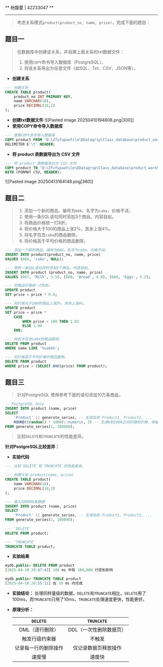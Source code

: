 ** 杨馥蔓 | 42233047 **


---

>考虑关系模式`product(product_no, name, price)`，完成下面的题目：
## 题目一
> 在数据库中创建该关系，并自建上面关系的txt数据文件：
> 
> 1. 使用`COPY`命令导入数据库（PostgreSQL）。
> 2. 将该关系导出为任意文件（如SQL、Txt、CSV、JSON等）。

- **创建关系**
```sql
--- 创建关系  
CREATE TABLE product(  
    product_no INT PRIMARY KEY,  
    name VARCHAR(10),  
    price DECIMAL(10,2)  
);
```
- **创建txt数据文件**
![[Pasted image 20250410194808.png|300]]
- **使用COPY命令导入数据库**  
```sql
--- 使用COPY命令导入数据库  
COPY product FROM 'D:\Zfufupaofile\DDatagrip\Class_database\product_work5.txt'
DELIMITER E'\t' HEADER; 
``` 
- **将 product 表数据导出为 CSV 文件**
```sql
--- 将 product 表数据导出为 CSV 文件  
COPY product TO 'D:\Zfufupaofile\DDatagrip\Class_database\product_work5.csv' 
WITH (FORMAT CSV, HEADER);
```
![[Pasted image 20250413164148.png|360]]
## 题目二

> 1. 添加一个新的商品，编号为`666`，名字为`cake`，价格不详。
> 2. 使用一条SQL语句同时添加3个商品，内容自拟。
> 3. 将商品价格统一打8折。
> 4. 将价格大于100的商品上涨2%，其余上涨4%。
> 5. 将名字包含`cake`的商品删除。
> 6. 将价格高于平均价格的商品删除。

```sql
--- 添加一个新的商品，编号为666，名字为cake，价格不详。  
INSERT INTO product(product_no, name, price)  
VALUES (666, 'cake', NULL);  

--- 使用一条SQL语句同时添加3个商品，内容自拟。  
INSERT INTO product (product_no, name, price)  
VALUES (667, 'Milk', 3.5), (668, 'Bread', 4.0), (669, 'Eggs', 5.2);  

--- 将商品价格统一打8折。  
UPDATE product  
SET price = price * 0.8;  

--- 将价格大于100的商品上涨2%，其余上涨4%。  
UPDATE product  
SET price = price *  
    CASE  
        WHEN price > 100 THEN 1.02  
        ELSE 1.04  
    END;  

--- 将名字包含cake的商品删除。  
DELETE FROM product  
WHERE name LIKE '%cake%';  

--- 将价格高于平均价格的商品删除。  
DELETE FROM product  
WHERE price > (SELECT AVG(price) FROM product);
```

<div STYLE="page-break-after: always;"></div>

## 题目三

> 针对PostgreSQL
> 使用参考下面的语句添加10万条商品，
```sql
-- PostgreSQL Only
INSERT INTO product (name, price)
SELECT
    'Product' || generate_series, -- 生成名称 Product1, Product2, ...
    ROUND((random() * 1000)::numeric, 2) -- 生成0到1000之间的随机价格，保留2位小数
FROM generate_series(1, 100000);
```
>比较`DELETE`和`TRUNCATE`的性能差异。

**针对PostgreSQL比较差异：**
- **实验代码**
```sql
--- 比较`DELETE`和`TRUNCATE`的性能差异。

--- 创建关系 product(name, price)
CREATE TABLE product(  
    name VARCHAR(10),  
    price DECIMAL(10,2)  
);  

--- 插入100000条数据  
INSERT INTO product (name, price)  
SELECT  
    'Product' || generate_series, -- 生成名称 Product1, Product2, ...    ROUND((random() * 1000)::numeric, 2) -- 生成0到1000之间的随机价格，保留2位小数  
FROM generate_series(1, 100000);
  
--- `DELETE`  
DELETE FROM product;  

--- `TRUNCATE`  
TRUNCATE TABLE product;
```

<div STYLE="page-break-after: always;"></div>

- **实验结果**
```sql
mydb.public> DELETE FROM product
[2025-04-10 20:47:43] 100 ms 中有 100,000 行受到影响
```

```sql
mydb.public> TRUNCATE TABLE product
[2025-04-10 20:55:11] 在 10 ms 内完成
```
- **实验结论：**
处理同样量级的数据，`DELETE`和`TRUNCATE`相比，`DELETE`用了100ms，而`TRUNCATE`只用了10ms，`TRUNCATE`处理速度更快，性能更好。
- **原理分析：**

	| `DELETE` | `TRUNCATE` |
	| :---: | :---: |
	| DML（逐行删除） | DDL（一次性删除数据页）|
	| 触发行级约束器 | 不触发 |
	| 记录每一行的删除操作 | 仅记录数据页释放操作|
	| 速度慢 | 速度快|


